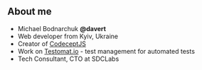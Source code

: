 
##  About me 

* Michael Bodnarchuk **@davert**
* Web developer from Kyiv, Ukraine
* Creator of [CodeceptJS](https://codecept.io)
* Work on [Testomat.io](https://testomat.io) - test management for automated tests
* Tech Consultant, CTO at SDCLabs 
